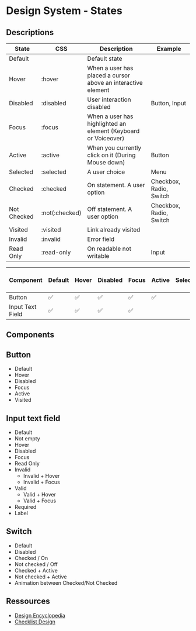 # Design System - States

## Descriptions

|State|CSS|Description|Example|
|---|---|---|---|
|Default||Default state||
|Hover|:hover|When a user has placed a cursor above an interactive element||
|Disabled|:disabled|User interaction disabled|Button, Input|
|Focus|:focus|When a user has highlighted an element (Keyboard or Voiceover)||
|Active|:active|When you currently click on it (During Mouse down) |Button|
|Selected|:selected|A user choice|Menu|
|Checked|:checked|On statement. A user option|Checkbox, Radio, Switch|
|Not Checked|:not(:checked)| Off statement. A user option|Checkbox, Radio, Switch|
|Visited|:visited|Link already visited||
|Invalid|:invalid|Error field||
|Read Only|:read-only|On readable not writable|Input|

|Component|Default|Hover|Disabled|Focus|Active|Selected|Checked / Not Checked|Visited|Valid / Invalid|Read Only|
|---|---|---|---|---|---|---|---|---|---|---|
|Button|✅|✅|✅|✅|✅|||✅|||
|Input Text Field|✅|✅|✅|✅|||||✅|✅|

## Components

## Button

- Default
- Hover
- Disabled
- Focus
- Active
- Visited

## Input text field

- Default
- Not empty
- Hover
- Disabled
- Focus
- Read Only
- Invalid
  - Invalid + Hover   
  - Invalid + Focus
- Valid
  - Valid + Hover
  - Valid + Focus
- Required
- Label

## Switch

- Default
- Disabled
- Checked / On
- Not checked / Off
- Checked + Active
- Not checked + Active
- Animation between Checked/Not Checked

## Ressources

- [Design Encyclopedia](https://www.designencyclopedia.io/)
- [Checklist Design](https://www.checklist.design/)
